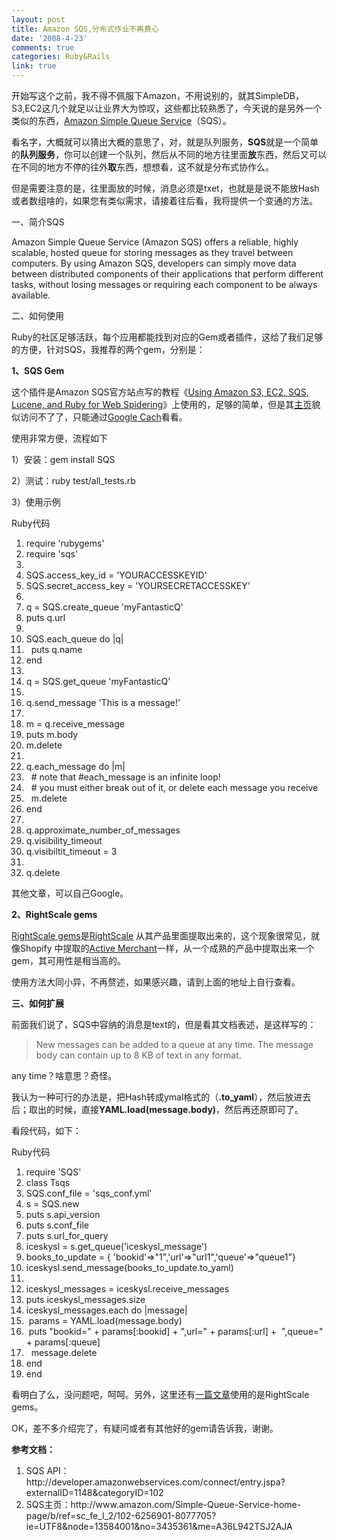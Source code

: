 ```yaml
---
layout: post
title: Amazon SQS,分布式作业不再费心
date: '2008-4-23'
comments: true
categories: Ruby&Rails
link: true
---
```

<p>开始写这个之前，我不得不佩服下Amazon，不用说别的，就其SimpleDB，S3,EC2这几个就足以让业界大为惊叹，这些都比较熟悉了，今天说的是另外一个类似的东西，<a href="http://www.amazon.com/Simple-Queue-Service-home-page/b/ref=sc_fe_l_2/102-6256901-8077705?ie=UTF8&amp;node=13584001&amp;no=3435361&amp;me=A36L942TSJ2AJA">Amazon Simple Queue Service</a>（SQS）。</p>
<p>看名字，大概就可以猜出大概的意思了，对，就是队列服务，<strong>SQS</strong>就是一个简单的<strong>队列服务</strong>，你可以创建一个队列，然后从不同的地方往里面<strong>放</strong>东西，然后又可以在不同的地方不停的往外<strong>取</strong>东西，想想看，这不就是分布式协作么。</p>
<p>但是需要注意的是，往里面放的时候，消息必须是txet，也就是是说不能放Hash或者数组啥的，如果您有类似需求，请接着往后看，我将提供一个变通的方法。</p>
<p>一、简介SQS</p>
<p>Amazon Simple Queue Service (Amazon SQS) offers a reliable, highly scalable, hosted queue for storing messages as they travel between computers. By using Amazon SQS, developers can simply move data between distributed components of their applications that perform different tasks, without losing messages or requiring each component to be always available.</p>
<p>二、如何使用</p>
<p>Ruby的社区足够活跃，每个应用都能找到对应的Gem或者插件，这给了我们足够的方便，针对SQS，我推荐的两个gem，分别是：</p>
<p><strong>1、SQS Gem<br />
</strong></p>
<p>这个插件是Amazon SQS官方站点写的教程《<a href="http://developer.amazonwebservices.com/connect/entry.jspa?externalID=1182">Using Amazon S3, EC2, SQS, Lucene, and Ruby for Web Spidering</a>》上使用的，足够的简单，但是其<a href="http://rubyforge.org/projects/sqs/">主页</a>貌似访问不了了，只能通过<a href="http://203.208.35.101/search?q=cache:4BF5qfnmG-oJ:sqs.rubyforge.org/+sqs+ruby&amp;hl=zh-CN&amp;ct=clnk&amp;cd=1&amp;gl=cn&amp;st_usg=ALhdy28JOtHb5qDHNlfaKBIxo1tvsqKpDA">Google Cach</a>看看。</p>
<p>使用非常方便，流程如下</p>
<p>1）安装：gem install SQS</p>
<p>2）测试：ruby test/all_tests.rb</p>
<p>3）使用示例
<div class="codeText">
<div class="codeHead">Ruby代码</div>
<ol start="1" class="dp-rb">
    <li class="alt"><span><span>require&nbsp;</span><span class="string">'rubygems'</span><span>&nbsp;&nbsp;</span></span></li>
    <li class=""><span>require&nbsp;<span class="string">'sqs'</span><span>&nbsp;&nbsp;</span></span></li>
    <li class="alt"><span>&nbsp;&nbsp;</span></li>
    <li class=""><span>SQS.access_key_id&nbsp;=&nbsp;<span class="string">'YOURACCESSKEYID'</span><span>&nbsp;&nbsp;</span></span></li>
    <li class="alt"><span>SQS.secret_access_key&nbsp;=&nbsp;<span class="string">'YOURSECRETACCESSKEY'</span><span>&nbsp;&nbsp;</span></span></li>
    <li class=""><span>&nbsp;&nbsp;</span></li>
    <li class="alt"><span>q&nbsp;=&nbsp;SQS.create_queue&nbsp;<span class="string">'myFantasticQ'</span><span>&nbsp;&nbsp;</span></span></li>
    <li class=""><span>puts&nbsp;q.url&nbsp;&nbsp;</span></li>
    <li class="alt"><span>&nbsp;&nbsp;</span></li>
    <li class=""><span>SQS.each_queue&nbsp;<span class="keyword">do</span><span>&nbsp;|q|&nbsp;&nbsp;</span></span></li>
    <li class="alt"><span>&nbsp;&nbsp;puts&nbsp;q.name&nbsp;&nbsp;</span></li>
    <li class=""><span><span class="keyword">end</span><span>&nbsp;&nbsp;</span></span></li>
    <li class="alt"><span>&nbsp;&nbsp;</span></li>
    <li class=""><span>q&nbsp;=&nbsp;SQS.get_queue&nbsp;<span class="string">'myFantasticQ'</span><span>&nbsp;&nbsp;</span></span></li>
    <li class="alt"><span>&nbsp;&nbsp;</span></li>
    <li class=""><span>q.send_message&nbsp;<span class="string">'This&nbsp;is&nbsp;a&nbsp;message!'</span><span>&nbsp;&nbsp;</span></span></li>
    <li class="alt"><span>&nbsp;&nbsp;</span></li>
    <li class=""><span>m&nbsp;=&nbsp;q.receive_message&nbsp;&nbsp;</span></li>
    <li class="alt"><span>puts&nbsp;m.body&nbsp;&nbsp;</span></li>
    <li class=""><span>m.delete&nbsp;&nbsp;</span></li>
    <li class="alt"><span>&nbsp;&nbsp;</span></li>
    <li class=""><span>q.each_message&nbsp;<span class="keyword">do</span><span>&nbsp;|m|&nbsp;&nbsp;</span></span></li>
    <li class="alt"><span>&nbsp;&nbsp;<span class="comment">#&nbsp;note&nbsp;that&nbsp;#each_message&nbsp;is&nbsp;an&nbsp;infinite&nbsp;loop!</span><span>&nbsp;&nbsp;</span></span></li>
    <li class=""><span>&nbsp;&nbsp;<span class="comment">#&nbsp;you&nbsp;must&nbsp;either&nbsp;break&nbsp;out&nbsp;of&nbsp;it,&nbsp;or&nbsp;delete&nbsp;each&nbsp;message&nbsp;you&nbsp;receive</span><span>&nbsp;&nbsp;</span></span></li>
    <li class="alt"><span>&nbsp;&nbsp;m.delete&nbsp;&nbsp;</span></li>
    <li class=""><span><span class="keyword">end</span><span>&nbsp;&nbsp;</span></span></li>
    <li class="alt"><span>&nbsp;&nbsp;</span></li>
    <li class=""><span>q.approximate_number_of_messages&nbsp;&nbsp;</span></li>
    <li class="alt"><span>q.visibility_timeout&nbsp;&nbsp;</span></li>
    <li class=""><span>q.visibiltit_timeout&nbsp;=&nbsp;3&nbsp;&nbsp;</span></li>
    <li class="alt"><span>&nbsp;&nbsp;</span></li>
    <li class=""><span>q.delete&nbsp;&nbsp;</span></li>
</ol>
</div>
其他文章，可以自己Google。</p>
<p><strong>2、RightScale gems</strong></p>
<p><a href="http://rightaws.rubyforge.org/">RightScale gems</a>是<a href="http://www.rightscale.com/">RightScale</a> 从其产品里面提取出来的，这个现象很常见，就像Shopify 中提取的<a href="http://iceskysl.1sters.com/?action=show&amp;id=226">Active Merchant</a>一样，从一个成熟的产品中提取出来一个gem，其可用性是相当高的。</p>
<p>使用方法大同小异，不再赘述，如果感兴趣，请到上面的地址上自行查看。</p>
<p><strong>三、如何扩展</strong></p>
<p>前面我们说了，SQS中容纳的消息是text的，但是看其文档表述，是这样写的：</p>
<blockquote>
<p>New messages can be added to a queue at any time. The message body can contain up to 8 KB of text in any format.</p>
</blockquote>
<p>any time？啥意思？奇怪。</p>
<p>我认为一种可行的办法是，把Hash转成ymal格式的（<strong>.to_yaml</strong>），然后放进去后；取出的时候，直接<strong>YAML.load(message.body)</strong>，然后再还原即可了。</p>
<p>看段代码，如下：</p>
<p>
<div class="codeText">
<div class="codeHead">Ruby代码</div>
<ol start="1" class="dp-rb">
    <li class="alt"><span><span>require&nbsp;</span><span class="string">'SQS'</span><span>&nbsp;&nbsp;</span></span></li>
    <li class=""><span><span class="keyword">class</span><span>&nbsp;Tsqs&nbsp;&nbsp;</span></span></li>
    <li class="alt"><span>SQS.conf_file&nbsp;=&nbsp;<span class="string">'sqs_conf.yml'</span><span>&nbsp;&nbsp;</span></span></li>
    <li class=""><span>s&nbsp;=&nbsp;SQS.<span class="keyword">new</span><span>&nbsp;&nbsp;</span></span></li>
    <li class="alt"><span>puts&nbsp;s.api_version&nbsp;&nbsp;</span></li>
    <li class=""><span>puts&nbsp;s.conf_file&nbsp;&nbsp;</span></li>
    <li class="alt"><span>puts&nbsp;s.url_for_query&nbsp;&nbsp;</span></li>
    <li class=""><span>iceskysl&nbsp;=&nbsp;s.get_queue(<span class="string">'iceskysl_message'</span><span>)&nbsp;&nbsp;</span></span></li>
    <li class="alt"><span>books_to_update&nbsp;=&nbsp;{&nbsp;<span class="string">'bookid'</span><span>=&gt;</span><span class="string">&quot;1&quot;</span><span>,</span><span class="string">'url'</span><span>=&gt;</span><span class="string">&quot;url1&quot;</span><span>,</span><span class="string">'queue'</span><span>=&gt;</span><span class="string">&quot;queue1&quot;</span><span>}&nbsp;&nbsp;</span></span></li>
    <li class=""><span>iceskysl.send_message(books_to_update.to_yaml)&nbsp;&nbsp;</span></li>
    <li class="alt"><span>&nbsp;&nbsp;</span></li>
    <li class=""><span>iceskysl_messages&nbsp;=&nbsp;iceskysl.receive_messages&nbsp;&nbsp;</span></li>
    <li class="alt"><span>puts&nbsp;iceskysl_messages.size&nbsp;&nbsp;</span></li>
    <li class=""><span>iceskysl_messages.<span class="keyword">each</span><span>&nbsp;</span><span class="keyword">do</span><span>&nbsp;|message|&nbsp;&nbsp;</span></span></li>
    <li class="alt"><span>&nbsp;params&nbsp;=&nbsp;YAML.load(message.body)&nbsp;&nbsp;</span></li>
    <li class=""><span>&nbsp;puts&nbsp;<span class="string">&quot;bookid=&quot;</span><span>&nbsp;+&nbsp;params[</span><span class="symbol">:bookid</span><span>]&nbsp;+&nbsp;</span><span class="string">&quot;,url=&quot;</span><span>&nbsp;+&nbsp;params[</span><span class="symbol">:url</span><span>]&nbsp;+&nbsp;&nbsp;</span><span class="string">&quot;,queue=&quot;</span><span>&nbsp;+&nbsp;params[</span><span class="symbol">:queue</span><span>]&nbsp;&nbsp;</span></span></li>
    <li class="alt"><span>&nbsp;&nbsp;message.delete&nbsp;&nbsp;</span></li>
    <li class=""><span><span class="keyword">end</span><span>&nbsp;&nbsp;</span></span></li>
    <li class="alt"><span><span class="keyword">end</span><span>&nbsp;&nbsp;</span></span></li>
</ol>
</div>
看明白了么，没问题吧，呵呵。另外，这里还有<a href="http://blog.teksol.info/2008/1/18/using-sqs-and-s3-to-decouple-image-resizing-from-uploading">一篇文章</a>使用的是RightScale gems。</p>
<p>OK，差不多介绍完了，有疑问或者有其他好的gem请告诉我，谢谢。</p>
<p><strong>参考文档：</strong></p>
<ol>
    <li>SQS API：http://developer.amazonwebservices.com/connect/entry.jspa?externalID=1148&amp;categoryID=102</li>
    <li>SQS主页：http://www.amazon.com/Simple-Queue-Service-home-page/b/ref=sc_fe_l_2/102-6256901-8077705?ie=UTF8&amp;node=13584001&amp;no=3435361&amp;me=A36L942TSJ2AJA</li>
</ol>
<p>&nbsp;</p>
